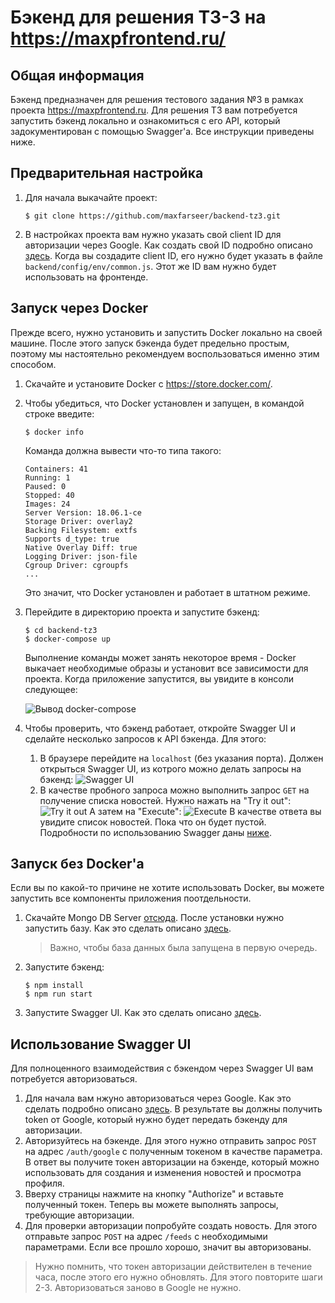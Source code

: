 Бэкенд для решения ТЗ-3 на https://maxpfrontend.ru/
===
## Общая информация
Бэкенд предназначен для решения тестового задания №3 в рамках проекта https://maxpfrontend.ru. Для решения ТЗ вам потребуется запустить бэкенд локально и ознакомиться с его API, который задокументирован с помощью Swagger'а. Все инструкции приведены ниже.

## Предварительная настройка
1. Для начала выкачайте проект:
   ```
   $ git clone https://github.com/maxfarseer/backend-tz3.git
   ```
2. В настройках проекта вам нужно указать свой client ID для авторизации через Google. Как создать свой ID подробно описано [здесь](https://maxpfrontend.ru/vebinary/avtorizatsiya-s-pomoschyu-google-sign-in/). Когда вы создадите client ID, его нужно будет указать в файле `backend/config/env/common.js`. Этот же ID вам нужно будет использовать на фронтенде.

## Запуск через Docker
Прежде всего, нужно установить и запустить Docker локально на своей машине. После этого запуск бэкенда будет предельно простым, поэтому мы настоятельно рекомендуем воспользоваться именно этим способом.

1. Скачайте и установите Docker с https://store.docker.com/.
2. Чтобы убедиться, что Docker установлен и запущен, в командой строке введите:
   ```
   $ docker info
   ```
   Команда должна вывести что-то типа такого:
   ```
   Containers: 41
   Running: 1
   Paused: 0
   Stopped: 40
   Images: 24
   Server Version: 18.06.1-ce
   Storage Driver: overlay2
   Backing Filesystem: extfs
   Supports d_type: true
   Native Overlay Diff: true
   Logging Driver: json-file
   Cgroup Driver: cgroupfs
   ...
   ```
   Это значит, что Docker установлен и работает в штатном режиме.
3. Перейдите в директорию проекта и запустите бэкенд:
   ```
   $ cd backend-tz3
   $ docker-compose up
   ```
   Выполнение команды может занять некоторое время - Docker выкачает необходимые образы и установит все зависимости для проекта. Когда приложение запустится, вы увидите в консоли следующее:

   ![Вывод docker-compose](https://user-images.githubusercontent.com/19352654/48478536-a3828f80-e815-11e8-979f-0652585175b5.png)
4. Чтобы проверить, что бэкенд работает, откройте Swagger UI и сделайте несколько запросов к API бэкенда. Для этого:
    1. В браузере перейдите на `localhost` (без указания порта). Должен открыться Swagger UI, из котрого можно делать запросы на бэкенд:
    ![Swagger UI](https://user-images.githubusercontent.com/19352654/48479111-5d2e3000-e817-11e8-905f-1b935ebf65a2.png)
    2. В качестве пробного запроса можно выполнить запрос `GET` на получение списка новостей. Нужно нажать на "Try it out":
    ![Try it out](https://user-images.githubusercontent.com/19352654/48479748-42f55180-e819-11e8-8a65-f7e74105c7ce.png)
    А затем на "Execute":
    ![Execute](https://user-images.githubusercontent.com/19352654/48479914-c616a780-e819-11e8-94be-881468fdd800.png)
    В качестве ответа вы увидите список новостей. Пока что он будет пустой.
    Подробности по использованию Swagger даны [ниже](#использование-swagger-ui).

## Запуск без Docker'а
Если вы по какой-то причине не хотите использовать Docker, вы можете запустить все компоненты приложения поотдельности.
1. Скачайте Mongo DB Server [отсюда](https://www.mongodb.com/download-center/community). После установки нужно запустить базу. Как это сделать описано [здесь](https://docs.mongodb.com/manual/installation/#tutorial-installation).
   > Важно, чтобы база данных была запущена в первую очередь.
2. Запустите бэкенд:
    ```
    $ npm install
    $ npm run start
    ```
3. Запустите Swagger UI. Как это сделать описано [здесь](https://github.com/swagger-api/swagger-ui/blob/master/docs/usage/installation.md).

## Использование Swagger UI
Для полноценного взаимодействия с бэкендом через Swagger UI вам потребуется авторизоваться.
1. Для начала вам нжуно авторизоваться через Google. Как это сделать подробно описано [здесь](https://maxpfrontend.ru/vebinary/avtorizatsiya-s-pomoschyu-google-sign-in/). В результате вы должны получить token от Google, который нужно будет передать бэкенду для авторизации.
2. Авторизуйтесь на бэкенде. Для этого нужно отправить запрос `POST` на адрес `/auth/google` с полученным токеном в качестве параметра. В ответ вы получите токен авторизации на бэкенде, который можно использовать для создания и изменения новостей и просмотра профиля.
3. Вверху страницы нажмите на кнопку "Authorize" и вставьте полученный токен. Теперь вы можете выполнять запросы, требующие авторизации.
4. Для проверки авторизации попробуйте создать новость. Для этого отправьте запрос `POST` на адрес `/feeds` с необходимыми параметрами. Если все прошло хорошо, значит вы авторизованы.
> Нужно помнить, что токен авторизации действителен в течение часа, после этого его нужно обновлять. Для этого повторите шаги 2-3. Авторизоваться заново в Google не нужно.